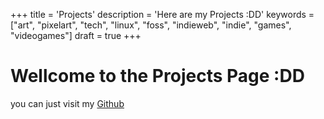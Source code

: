 +++
title = 'Projects'
description = 'Here are my Projects :DD'
keywords = ["art", "pixelart", "tech", "linux", "foss", "indieweb", "indie", "games", "videogames"]
draft = true
+++

# Wellcome to the Projects Page :DD
you can just visit my [Github](https://github.com/StarryMohannad)
